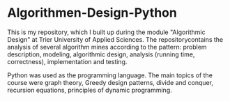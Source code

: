 # Algorithmen-Design-Python
This is my repository, which I built up during the module "Algorithmic Design" at Trier University of Applied Sciences. The repositorycontains the analysis of several algorithm mines according to the pattern: problem description, modeling, algorithmic design, analysis (running time, correctness), implementation and testing.

Python was used as the programming language. The main topics of the course were graph theory, Greedy design patterns, divide and conquer, recursion equations, principles of dynamic programming.
     
